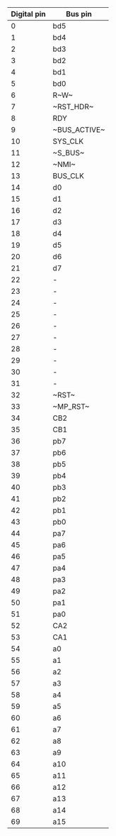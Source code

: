 | Digital pin | Bus pin      |
|-------------|--------------|
| 0           | bd5          |
| 1           | bd4          |
| 2           | bd3          |
| 3           | bd2          |
| 4           | bd1          |
| 5           | bd0          |
| 6           | R~W~         |
| 7           | ~RST_HDR~    |
| 8           | RDY          |
| 9           | ~BUS_ACTIVE~ |
| 10          | SYS_CLK      |
| 11          | ~S_BUS~      |
| 12          | ~NMI~        |
| 13          | BUS_CLK      |
| 14          | d0           |
| 15          | d1           |
| 16          | d2           |
| 17          | d3           |
| 18          | d4           |
| 19          | d5           |
| 20          | d6           |
| 21          | d7           |
| 22          | -            |
| 23          | -            |
| 24          | -            |
| 25          | -            |
| 26          | -            |
| 27          | -            |
| 28          | -            |
| 29          | -            |
| 30          | -            |
| 31          | -            |
| 32          | ~RST~        |
| 33          | ~MP_RST~     |
| 34          | CB2          |
| 35          | CB1          |
| 36          | pb7          |
| 37          | pb6          |
| 38          | pb5          |
| 39          | pb4          |
| 40          | pb3          |
| 41          | pb2          |
| 42          | pb1          |
| 43          | pb0          |
| 44          | pa7          |
| 45          | pa6          |
| 46          | pa5          |
| 47          | pa4          |
| 48          | pa3          |
| 49          | pa2          |
| 50          | pa1          |
| 51          | pa0          |
| 52          | CA2          |
| 53          | CA1          |
| 54          | a0           |
| 55          | a1           |
| 56          | a2           |
| 57          | a3           |
| 58          | a4           |
| 59          | a5           |
| 60          | a6           |
| 61          | a7           |
| 62          | a8           |
| 63          | a9           |
| 64          | a10          |
| 65          | a11          |
| 66          | a12          |
| 67          | a13          |
| 68          | a14          |
| 69          | a15          |
